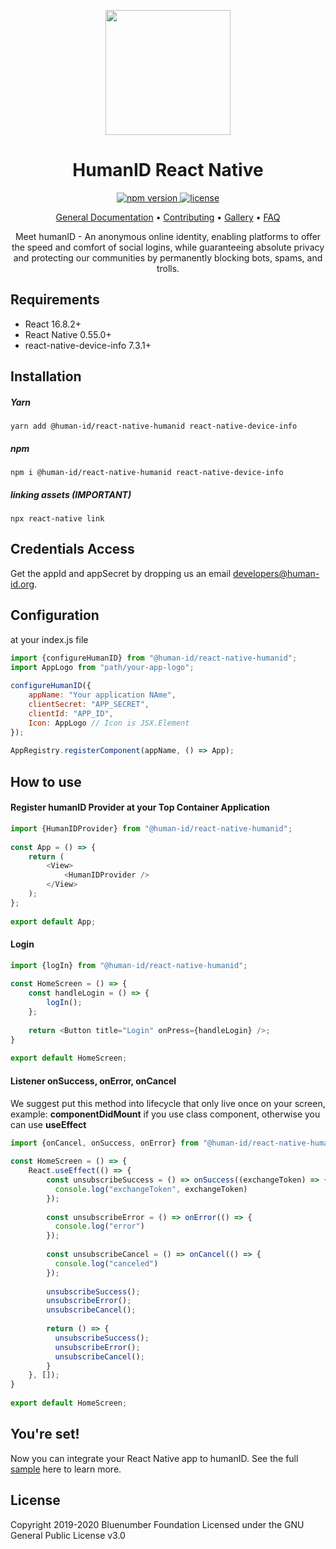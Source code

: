 <p align="center">  
  <img src="https://github.com/bluenumberfoundation/humanid-reactnative-sdk/blob/main/human-id-logo.png" width="200" height="200">  
</p>  
  
<h1 align="center">HumanID React Native</h1>  
  
<p align="center">  
  <a href="https://badge.fury.io/js/%40human-id%2Freact-native-humanid">
    <img src="https://badge.fury.io/js/%40human-id%2Freact-native-humanid.svg" alt="npm version" />
  </a>
  <a href="https://github.com/bluenumberfoundation/humanid-reactnative-sdk/blob/main/LICENSE">  
    <img src="https://img.shields.io/badge/License-GPL%20v3-blue.svg" alt="license" />  
  </a>  
</p>  
  
<p align="center">  
<a href="https://github.com/bluenumberfoundation/humanid-documentation/edit/master/README.md">General Documentation</a> •  
<a href="https://github.com/bluenumberfoundation/humanid-documentation/blob/master/contributing.md">Contributing</a> •   
<a href="https://github.com/bluenumberfoundation/humanid-documentation/blob/master/gallery.md">Gallery</a> •   
<a href="https://github.com/bluenumberfoundation/humanid-documentation/blob/master/faq.md">FAQ</a>  
</p>  
  
<p align="center">  
Meet humanID - An anonymous online identity, enabling platforms to offer the speed and comfort of social logins, while guaranteeing absolute privacy and protecting our communities by permanently blocking bots, spams, and trolls.  
</p>  
  
## Requirements  
- React 16.8.2+  
- React Native 0.55.0+  
- react-native-device-info 7.3.1+  
  
  
## Installation  
##### Yarn  
```
yarn add @human-id/react-native-humanid react-native-device-info  
```  
##### npm  
```  
npm i @human-id/react-native-humanid react-native-device-info  
```

##### linking assets (IMPORTANT)
```
npx react-native link
```
  
## Credentials Access  
  
Get the appId and appSecret by dropping us an email [developers@human-id.org](mailto:developers@human-id.org).  
  
## Configuration  
at your index.js file  
  
```js
import {configureHumanID} from "@human-id/react-native-humanid";  
import AppLogo from "path/your-app-logo";
  
configureHumanID({  
    appName: "Your application NAme",
    clientSecret: "APP_SECRET",
    clientId: "APP_ID",
    Icon: AppLogo // Icon is JSX.Element
});
  
AppRegistry.registerComponent(appName, () => App);  
```  
  
## How to use  
  
#### Register humanID Provider at your Top Container Application

```js
import {HumanIDProvider} from "@human-id/react-native-humanid";
  
const App = () => {
    return (
        <View>
            <HumanIDProvider />
        </View>
    );
};
  
export default App; 
```  
  
#### Login  
  
```js
import {logIn} from "@human-id/react-native-humanid";
  
const HomeScreen = () => {  
    const handleLogin = () => {
        logIn();
    };
    
    return <Button title="Login" onPress={handleLogin} />;
}  
  
export default HomeScreen;  
```  
  
####  Listener onSuccess, onError, onCancel  
We suggest put this method into lifecycle that only live once on your screen, example: <b>componentDidMount</b> if you use class component, otherwise you can use <b>useEffect</b>  
  
```js
import {onCancel, onSuccess, onError} from "@human-id/react-native-humanid";  
  
const HomeScreen = () => {  
    React.useEffect(() => {
        const unsubscribeSuccess = () => onSuccess((exchangeToken) => {
          console.log("exchangeToken", exchangeToken)
        });
    
        const unsubscribeError = () => onError(() => {
          console.log("error")
        });
    
        const unsubscribeCancel = () => onCancel(() => {
          console.log("canceled")
        });
    
        unsubscribeSuccess();
        unsubscribeError();
        unsubscribeCancel();
    
        return () => {
          unsubscribeSuccess();
          unsubscribeError();
          unsubscribeCancel();
        }
    }, []);
}  
 
export default HomeScreen;
```  

## You're set!
Now you can integrate your React Native app to humanID. See the full [sample](https://github.com/bluenumberfoundation/humanid-reactnative-sdk/tree/example) here to learn more.

## License
Copyright 2019-2020 Bluenumber Foundation Licensed under the GNU General Public License v3.0
